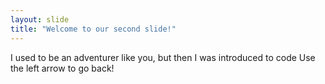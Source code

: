 ```yaml
---
layout: slide
title: "Welcome to our second slide!"
---
```

I used to be an adventurer like you, but then I was introduced to code
Use the left arrow to go back!

